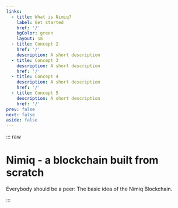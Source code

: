 ```yaml
---
links:
  - title: What is Nimiq?
    label: Get started
    href: '/'
    bgColor: green
    layout: sm
  - title: Concept 2 
    href: '/'
    description: A short description
  - title: Concept 3
    description: A short description
    href: '/'
  - title: Concept 4
    description: A short description
    href: '/'
  - title: Concept 5
    description: A short description
    href: '/'
prev: false
next: false
aside: false
---
```


::: raw
# Nimiq - a blockchain built from scratch

Everybody should be a peer: The basic idea of the Nimiq Blockchain.

<GridLinks mt-64 :items="$frontmatter.links" />
:::

